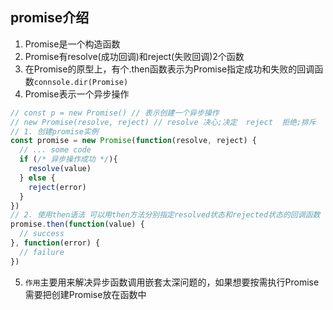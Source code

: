 ## promise介绍

1. Promise是一个构造函数
2. Promise有resolve(成功回调)和reject(失败回调)2个函数
3. 在Promise的原型上，有个.then函数表示为Promise指定成功和失败的回调函数`connsole.dir(Promise)`
4. Promise表示一个异步操作
```javascript
// const p = new Promise() // 表示创建一个异步操作
// new Promise(resolve, reject) // resolve 决心;决定  reject  拒绝;排斥
// 1. 创建promise实例
const promise = new Promise(function(resolve, reject) {
  // ... some code
  if (/* 异步操作成功 */){
    resolve(value)
  } else {
    reject(error)
  }
})
// 2. 使用then语法 可以用then方法分别指定resolved状态和rejected状态的回调函数
promise.then(function(value) {
  // success
}, function(error) {
  // failure
})
```

5. `作用`主要用来解决异步函数调用嵌套太深问题的，如果想要按需执行Promise需要把创建Promise放在函数中